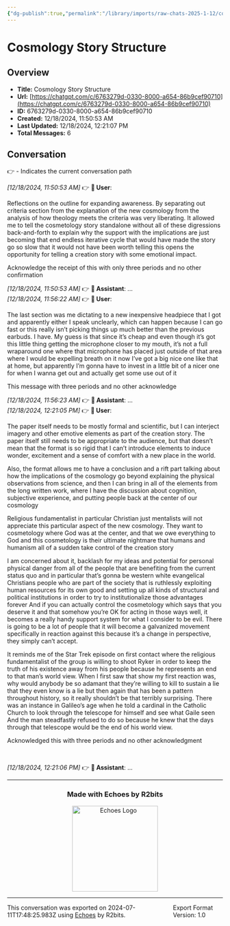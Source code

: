 ```yaml
---
{"dg-publish":true,"permalink":"/library/imports/raw-chats-2025-1-12/cosmology-story-structure/"}
---
```


# Cosmology Story Structure

## Overview
- **Title:** Cosmology Story Structure
- **Url:** [https://chatgpt.com/c/6763279d-0330-8000-a654-86b9cef90710](https://chatgpt.com/c/6763279d-0330-8000-a654-86b9cef90710)
- **ID:** 6763279d-0330-8000-a654-86b9cef90710
- **Created:** 12/18/2024, 11:50:53 AM
- **Last Updated:** 12/18/2024, 12:21:07 PM
- **Total Messages:** 6

## Conversation
👉 - Indicates the current conversation path

<i>[12/18/2024, 11:50:53 AM]</i> 👉 <b>👤 User</b>: 

Reflections on the outline for expanding awareness. By separating out criteria section from the explanation of the new cosmology from the analysis of how theology meets the criteria was very liberating. It allowed me to tell the cosmetology story standalone without all of these digressions back-and-forth to explain why the support with the implications are just becoming that end endless iterative cycle that would have made the story go so slow that it would not have been worth telling this opens the opportunity for telling a creation story with some emotional impact. 

Acknowledge the receipt of this with only three periods and no other confirmation <br>

<i>[12/18/2024, 11:50:53 AM]</i> 👉 <b>🤖 Assistant</b>: ...<br>
<i>[12/18/2024, 11:56:22 AM]</i> 👉 <b>👤 User</b>: 

The last section was me dictating to a new inexpensive headpiece that I got and apparently either I speak unclearly, which can happen because I can go fast or this really isn’t picking things up much better than the previous earbuds. I have. My guess is that since it’s cheap and even though it’s got this little thing getting the microphone closer to my mouth, it’s not a full wraparound one where that microphone has placed just outside of that area where I would be expelling breath on it now I’ve got a big nice one like that at home, but apparently I’m gonna have to invest in a little bit of a nicer one for when I wanna get out and actually get some use out of it

This message with three periods and no other acknowledge<br>

<i>[12/18/2024, 11:56:23 AM]</i> 👉 <b>🤖 Assistant</b>: ...<br>
<i>[12/18/2024, 12:21:05 PM]</i> 👉 <b>👤 User</b>: 

The paper itself needs to be mostly formal and scientific, but I can interject imagery and other emotive elements as part of the creation story. The paper itself still needs to be appropriate to the audience, but that doesn’t mean that the format is so rigid that I can’t introduce elements to induce wonder, excitement and a sense of comfort with a new place in the world.

Also, the format allows me to have a conclusion and a rift part talking about how the implications of the cosmology go beyond explaining the physical observations from science, and then I can bring in all of the elements from the long written work, where I have the discussion about cognition, subjective experience, and putting people back at the center of our cosmology 

Religious fundamentalist in particular Christian just mentalists will not appreciate this particular aspect of the new cosmology. They want to cosmetology where God was at the center, and that we owe everything to God and this cosmetology is their ultimate nightmare that humans and humanism all of a sudden take control of the creation story 

I am concerned about it, backlash for my ideas and potential for personal physical danger from all of the people that are benefiting from the current status quo and in particular that’s gonna be western white evangelical Christians people who are part of the society that is ruthlessly exploiting human resources for its own good and setting up all kinds of structural and political institutions in order to try to institutionalize those advantages forever And if you can actually control the cosmetology which says that you deserve it and that somehow you’re OK for acting in those ways well, it becomes a really handy support system for what I consider to be evil. There is going to be a lot of people that it will become a galvanized movement specifically in reaction against this because it’s a change in perspective, they simply can’t accept.

It reminds me of the Star Trek episode on first contact where the religious fundamentalist of the group is willing to shoot Ryker in order to keep the truth of his existence away from his people because he represents an end to that man’s world view. When I first saw that show my first reaction was, why would anybody be so adamant that they’re willing to kill to sustain a lie that they even know is a lie but then again that has been a pattern throughout history, so it really shouldn’t be that terribly surprising. There was an instance in Galileo‘s age when he told a cardinal in the Catholic Church to look through the telescope for himself and see what Gaile seen And the man steadfastly refused to do so because he knew that the days through that telescope would be the end of his world view.

Acknowledged this with three periods and no other acknowledgment

<br>

<i>[12/18/2024, 12:21:06 PM]</i> 👉 <b>🤖 Assistant</b>: ...<br>

---

<div align="center">

### Made with Echoes by R2bits

<a href="https://echoes.r2bits.com">
  <img src="https://images.squarespace-cdn.com/content/v1/6493af4741c13939d335f0b8/18b27467-2da2-43b7-8d44-234bccf4f462/MINI_ECHOES_LOGO_NORMAL_WHITE_TEXT_SMALL-05-14+%281%29.png?format=300w" alt="Echoes Logo" width="200"/>
</a>

</div>

---

<div style="display: flex; justify-content: space-between;">
  <span>This conversation was exported on 2024-07-11T17:48:25.983Z using <a href="https://echoes.r2bits.com">Echoes</a> by R2bits.</span>
  <span>Export Format Version: 1.0</span>
</div>
